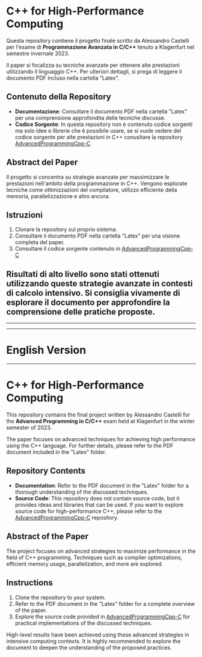 # C++ for High-Performance Computing

Questa repository contiene il progetto finale scritto da Alessandro Castelli per l'esame di **Programmazione Avanzata in C/C++** tenuto a Klagenfurt nel semestre invernale 2023.

Il paper si focalizza su tecniche avanzate per ottenere alte prestazioni utilizzando il linguaggio C++. Per ulteriori dettagli, si prega di leggere il documento PDF incluso nella cartella "Latex".

## Contenuto della Repository
- **Documentazione**: Consultare il documento PDF nella cartella "Latex" per una comprensione approfondita delle tecniche discusse.
- **Codice Sorgente**: In questa repository non è contenuto codice sorgenti ma solo idee e librerie che è possibile usare, se si vuole vedere del codice sorgente per alte prestazioni in C++ conusltare la repository [AdvancedProgrammingCpp-C](https://github.com/Alessandro-Castelli/AdvancedProgrammingCpp-C)

## Abstract del Paper
Il progetto si concentra su strategie avanzate per massimizzare le prestazioni nell'ambito della programmazione in C++. Vengono esplorate tecniche come ottimizzazioni del compilatore, utilizzo efficiente della memoria, parallelizzazione e altro ancora.

## Istruzioni
1. Clonare la repository sul proprio sistema.
2. Consultare il documento PDF nella cartella "Latex" per una visione completa del paper.
3. Consultare il codice sorgente contenuto in [AdvancedProgrammingCpp-C](https://github.com/Alessandro-Castelli/AdvancedProgrammingCpp-C)

Risultati di alto livello sono stati ottenuti utilizzando queste strategie avanzate in contesti di calcolo intensivo. Si consiglia vivamente di esplorare il documento per approfondire la comprensione delle pratiche proposte.
---
---
---
# English Version
---
# C++ for High-Performance Computing

This repository contains the final project written by Alessandro Castelli for the **Advanced Programming in C/C++** exam held at Klagenfurt in the winter semester of 2023.

The paper focuses on advanced techniques for achieving high performance using the C++ language. For further details, please refer to the PDF document included in the "Latex" folder.

## Repository Contents
- **Documentation**: Refer to the PDF document in the "Latex" folder for a thorough understanding of the discussed techniques.
- **Source Code**: This repository does not contain source code, but it provides ideas and libraries that can be used. If you want to explore source code for high-performance C++, please refer to the [AdvancedProgrammingCpp-C](https://github.com/Alessandro-Castelli/AdvancedProgrammingCpp-C) repository.

## Abstract of the Paper
The project focuses on advanced strategies to maximize performance in the field of C++ programming. Techniques such as compiler optimizations, efficient memory usage, parallelization, and more are explored.

## Instructions
1. Clone the repository to your system.
2. Refer to the PDF document in the "Latex" folder for a complete overview of the paper.
3. Explore the source code provided in [AdvancedProgrammingCpp-C](https://github.com/Alessandro-Castelli/AdvancedProgrammingCpp-C) for practical implementations of the discussed techniques.

High-level results have been achieved using these advanced strategies in intensive computing contexts. It is highly recommended to explore the document to deepen the understanding of the proposed practices.
